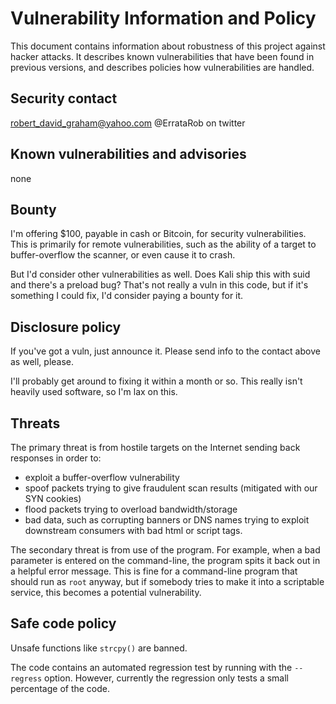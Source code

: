 # Vulnerability Information and Policy

This document contains information about robustness of this project against
hacker attacks. It describes known vulnerabilities that have been found
in previous versions, and describes policies how vulnerabilities are handled.

## Security contact

robert_david_graham@yahoo.com
@ErrataRob on twitter

## Known vulnerabilities and advisories

none

## Bounty

I'm offering $100, payable in cash or Bitcoin, for security vulnerabilities.
This is primarily for remote vulnerabilities, such as the ability of a target
to buffer-overflow the scanner, or even cause it to crash.

But I'd consider other vulnerabilities as well. Does Kali ship this with suid
and there's a preload bug? That's not really a vuln in this code, but if it's
something I could fix, I'd consider paying a bounty for it.

## Disclosure policy

If you've got a vuln, just announce it. Please send info to the contact above
as well, please.

I'll probably get around to fixing it within a month or so. This really isn't
heavily used software, so I'm lax on this.

## Threats

The primary threat is from hostile targets on the Internet sending back
responses in order to:

- exploit a buffer-overflow vulnerability
- spoof packets trying to give fraudulent scan results (mitigated with our
  SYN cookies)
- flood packets trying to overload bandwidth/storage
- bad data, such as corrupting banners or DNS names trying to exploit
  downstream consumers with bad html or script tags.

The secondary threat is from use of the program. For example, when a bad
parameter is entered on the command-line, the program spits it back out
in a helpful error message. This is fine for a command-line program that
should run as `root` anyway, but if somebody tries to make it into a
scriptable service, this becomes a potential vulnerability.

## Safe code policy

Unsafe functions like `strcpy()` are banned.

The code contains an automated regression test by running with the
`--regress` option. However, currently the regression only tests
a small percentage of the code.
